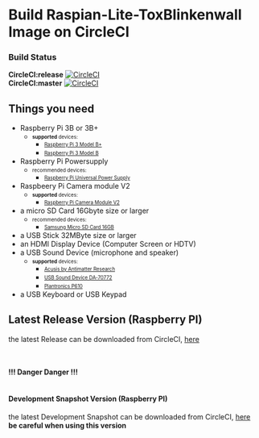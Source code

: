 # Build Raspian-Lite-ToxBlinkenwall Image on CircleCI

### Build Status

**CircleCI:release** [![CircleCI](https://circleci.com/gh/Zoxcore/ToxBlinkenwall_raspi_lite_image/tree/release.svg?style=svg)](https://circleci.com/gh/Zoxcore/ToxBlinkenwall_raspi_lite_image/tree/release)<br>
**CircleCI:master** [![CircleCI](https://circleci.com/gh/Zoxcore/ToxBlinkenwall_raspi_lite_image/tree/master.svg?style=svg)](https://circleci.com/gh/Zoxcore/ToxBlinkenwall_raspi_lite_image/tree/master)<br>

## Things you need

- Raspberry Pi 3B or 3B+
    + <sub><sup><b>supported</b> devices:</sup></sub>
        - <sub><sup>[Raspberry Pi 3 Model B+](https://www.raspberrypi.org/products/raspberry-pi-3-model-b-plus/)</sup></sub>
        - <sub><sup>[Raspberry Pi 3 Model B](https://www.raspberrypi.org/products/raspberry-pi-3-model-b/)</sup></sub>
- Raspberry Pi Powersupply
    + <sub><sup>recommended devices:</sup></sub>
        - <sub><sup>[Raspberry Pi Universal Power Supply](https://www.raspberrypi.org/products/raspberry-pi-universal-power-supply/)</sup></sub>
- Raspbeery Pi Camera module V2
    + <sub><sup><b>supported</b> devices:</sup></sub>
        - <sub><sup>[Raspberry Pi Camera Module V2](https://www.raspberrypi.org/products/camera-module-v2/)</sup></sub>
- a micro SD Card 16Gbyte size or larger
    + <sub><sup>recommended devices:</sup></sub>
        - <sub><sup>[Samsung Micro SD Card 16GB](https://www.amazon.de/Samsung-Micro-Class-Speicherkarte-Adapter/dp/B06XFSZGCC/)</sup></sub>
- a USB Stick 32MByte size or larger
- an HDMI Display Device (Computer Screen or HDTV)
- a USB Sound Device (microphone and speaker)
    + <sub><sup><b>supported</b> devices:</sup></sub>
        - <sub><sup>[Acusis by Antimatter Research](https://www.crowdsupply.com/antimatter-research/acusis)</sup></sub>
        - <sub><sup>[USB Sound Device DA-70772](https://www.amazon.de/gp/product/B000FIH4FQ)</sup></sub>
        - <sub><sup>[Plantronics P610](https://www.amazon.de/Plantronics-610-M-CALISTO-WW-Schwarz/dp/B00SLP4VQK)</sup></sub>
- a USB Keyboard or USB Keypad


## Latest Release Version (Raspberry PI)

the latest Release can be downloaded from CircleCI, [here](https://circleci.com/api/v1.1/project/github/Zoxcore/ToxBlinkenwall_raspi_lite_image/latest/artifacts/0/deploy/image-Raspbian-lite.zip?filter=successful&branch=release)

<br><br><b>!!! Danger Danger !!!</b><br><br>
#### Development Snapshot Version (Raspberry PI)

the latest Development Snapshot can be downloaded from CircleCI, [here](https://circleci.com/api/v1.1/project/github/Zoxcore/ToxBlinkenwall_raspi_lite_image/latest/artifacts/0/deploy/image-Raspbian-lite.zip?filter=successful&branch=master)<br>
**be careful when using this version**

